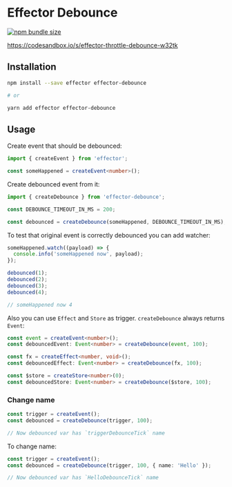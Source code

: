 # Effector Debounce

[![npm bundle size](https://img.shields.io/bundlephobia/min/effector-debounce)](https://bundlephobia.com/result?p=effector-debounce)

https://codesandbox.io/s/effector-throttle-debounce-w32tk

## Installation

```bash
npm install --save effector effector-debounce

# or

yarn add effector effector-debounce
```

## Usage

Create event that should be debounced:

```ts
import { createEvent } from 'effector';

const someHappened = createEvent<number>();
```

Create debounced event from it:

```ts
import { createDebounce } from 'effector-debounce';

const DEBOUNCE_TIMEOUT_IN_MS = 200;

const debounced = createDebounce(someHappened, DEBOUNCE_TIMEOUT_IN_MS);
```

To test that original event is correctly debounced you can add watcher:

```ts
someHappened.watch((payload) => {
  console.info('someHappened now', payload);
});

debounced(1);
debounced(2);
debounced(3);
debounced(4);

// someHappened now 4
```

Also you can use `Effect` and `Store` as trigger. `createDebounce` always returns `Event`:

```ts
const event = createEvent<number>();
const debouncedEvent: Event<number> = createDebounce(event, 100);

const fx = createEffect<number, void>();
const debouncedEffect: Event<number> = createDebounce(fx, 100);

const $store = createStore<number>(0);
const debouncedStore: Event<number> = createDebounce($store, 100);
```

### Change name

```ts
const trigger = createEvent();
const debounced = createDebounce(trigger, 100);

// Now debounced var has `triggerDebounceTick` name
```

To change name:

```ts
const trigger = createEvent();
const debounced = createDebounce(trigger, 100, { name: 'Hello' });

// Now debounced var has `HelloDebounceTick` name
```
